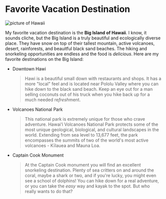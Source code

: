 # Favorite Vacation Destination 

![picture of Hawaii](https://www.hawaiimagazine.com/sites/default/files/field/image/GettyImages-476130002.jpg)

My favorite vacation destination is the **Big Island of Hawaii**. I know, it sounds cliche, but the Big Island is a truly beautiful and ecologically diverse place. They have snow on top of their tallest mountain, active volcanoes, desert, rainforests, and beauitful black sand beaches. The hiking and snorkeling opportunities are endless and the food is _delicious_. Here are my favorite destinations on the Big Island:

- Downtown Hawi
  >Hawi is a beautiful small down with restaurants and shops. It has a more "local" feel and is located near Pololu Valley where you can hike down to the black sand beach. Keep an eye out for a man selling coconuts out of his truck when you hike back up for a much needed re*fresh*ment.
- Volcanoes National Park
  >This national park is extremely unique for those who crave adventure. Hawai‘i Volcanoes National Park protects some of the most unique geological, biological, and cultural landscapes in the world. Extending from sea level to 13,677 feet, the park encompasses the summits of two of the world's most active volcanoes - Kīlauea and Mauna Loa. 
- Captain Cook Monument
  >At the Captain Cook monument you will find an excellent snorkeling destination. Plenty of sea critters on and around the coral, maybe a shark or two, and if you're lucky, you might even see a school of dolphins! You can hike down for a real adventure, or you can take the _easy_ way and kayak to the spot. But who really wants to do that? 
